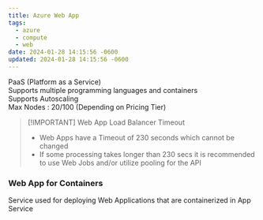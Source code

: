 ```yaml
---
title: Azure Web App
tags:
  - azure
  - compute
  - web
date: 2024-01-28 14:15:56 -0600
updated: 2024-01-28 14:15:56 -0600
---
```


PaaS (Platform as a Service)  
Supports multiple programming languages and containers  
Supports Autoscaling  
Max Nodes : 20/100 (Depending on Pricing Tier)

> [!IMPORTANT] Web App Load Balancer Timeout  
> - Web Apps have a Timeout of 230 seconds which cannot be changed  
> - If some processing takes longer than 230 secs it is recommended to use Web Jobs and/or utilize pooling for the API 

### Web App for Containers

Service used for deploying Web Applications that are containerized in App Service
